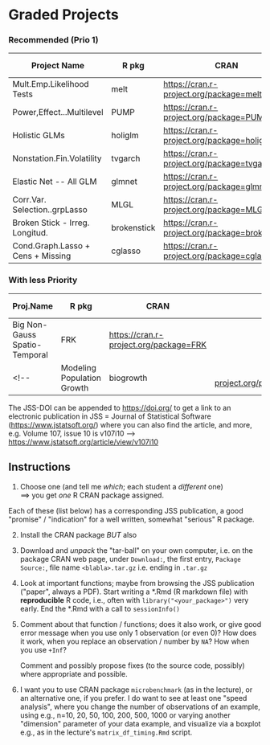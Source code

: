 # Graded Projects

### Recommended (Prio 1)

| Project Name                      | R pkg       | CRAN                                           | RDep | Last Up | JSS-DOI               | Note             | By |
|-----------------------------------|-------------|------------------------------------------------|-----:|---------|-----------------------|------------------|----|
| Mult.Emp.Likelihood Tests         | melt        | https://cran.r-project.org/package=melt        |  (2) | 2024-05 | 10.18637/jss.v108.i05 |                  |    |
| Power,Effect...Multilevel         | PUMP        | https://cran.r-project.org/package=PUMP        |    - | 2025-03 | 10.18637/jss.v108.i06 |                  |    |
| Holistic GLMs                     | holiglm     | https://cran.r-project.org/package=holiglm     |    - | 2024-12 | 10.18637/jss.v108.i07 |                  |    |
| Nonstation.Fin.Volatility         | tvgarch     | https://cran.r-project.org/package=tvgarch     |  (1) | 2024-04 | 10.18637/jss.v108.i09 |                  |    |
| Elastic Net -- All GLM            | glmnet      | https://cran.r-project.org/package=glmnet      | ~100 | 2023-08 | 10.18637/jss.v106.i01 | Hastie           |    |
| Corr.Var. Selection..grpLasso     | MLGL        | https://cran.r-project.org/package=MLGL        |    - | 2023-03 | 10.18637/jss.v106.i03 |                  |    |
| Broken Stick - Irreg. Longitud.   | brokenstick | https://cran.r-project.org/package=brokenstick |    - | 2025-03 | 10.18637/jss.v106.i07 | van Buuren;tidy* |    |
| Cond.Graph.Lasso + Cens + Missing | cglasso     | https://cran.r-project.org/package=cglasso     |  (1) | 2024-02 | 10.18637/jss.v106.i07 |                  |    |

### With __less__ Priority

| Proj.Name                     | R pkg     | CRAN                                         | RDep | Last Up | JSS-DOI               | Note           | By |
|-------------------------------|-----------|----------------------------------------------|-----:|---------|-----------------------|----------------|----|
| Big Non-Gauss Spatio-Temporal | FRK       | https://cran.r-project.org/package=FRK       |    1 | 2024-04 | 10.18637/jss.v108.i10 | Cressie        |    |
<!-- | Modeling Population Growth    | biogrowth | https://cran.r-project.org/package=biogrowth |    - | 2024-04 | 10.18637/jss.v107.i01 | tidy*; 11 vign | SGA | -->


The JSS-DOI can be appended to  https://doi.org/  to get a link to an
electronic publication in JSS = Journal of Statistical Software (https://www.jstatsoft.org/)
where you can also find the article, and more,
e.g. Volume 107, issue 10  is  v107i10 -->  
https://www.jstatsoft.org/article/view/v107i10

## Instructions

1. Choose one (and tell me *which*; each student a _different_ one)  
  ==> you get _one_ R CRAN package assigned.

  Each of these (list below) has a corresponding JSS publication, a good
  "promise" / "indication" for a well written, somewhat "serious" R package.
  
2. Install the CRAN package  *BUT* also
3. Download and *unpack* the "tar-ball" on your own computer,
  i.e. on the package CRAN web page, under `Download:`,  the first entry,
  `Package Source:`, file name  `<blabla>.tar.gz` i.e. ending in `.tar.gz`

5. Look at important functions; maybe from browsing the JSS publication
  ("paper", always a PDF).  Start writing a *.Rmd (R markdown file) with
  __reproducible__ R code, i.e., often with  `library("<your_package>")`
  very early.   End the *.Rmd  with a call to `sessionInfo()`

6. Comment about that function / functions; does it also work, or give good
   error message when you use only 1 observation (or even 0)?
   How does it work, when you replace an observation / number by `NA`?
   How when you use `+Inf`?
   
   Comment and possibly propose fixes (to the source code, possibly)
   where appropriate and possible.
  
6. I want you to use CRAN package `microbenchmark` (as in the lecture), or
   an alternative one, if you prefer.  I do want to see at least one "speed
   analysis", where you change the number of observations of an example,
   using e.g.,  n=10, 20, 50, 100, 200, 500, 1000 
   or varying another "dimension" parameter of your data example, and
   visualize via a boxplot e.g., as in the lecture's `matrix_df_timing.Rmd`
   script.
   

